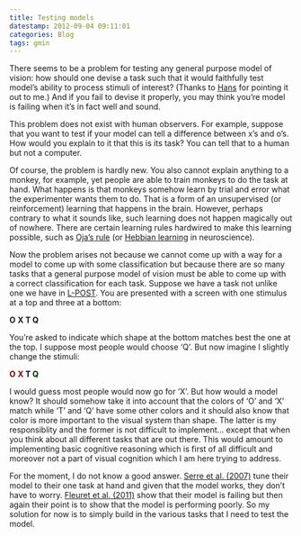 ```yaml
---
title: Testing models
datestamp: 2012-09-04 09:11:01
categories: Blog
tags: gmin
---
```


There seems to be a problem for testing any general purpose model of vision: how should one devise a task such that it would faithfully test model’s ability to process stimuli of interest? (Thanks to [Hans](http://ppw.kuleuven.be/lbp/lbpMembers/u0029058) for pointing it out to me.) And if you fail to devise it properly, you may think you’re model is failing when it’s in fact well and sound.

This problem does not exist with human observers. For example, suppose that you want to test if your model can tell a difference between x’s and o’s. How would you explain to it that this is its task? You can tell that to a human but not a computer.

Of course, the problem is hardly new. You also cannot explain anything to a monkey, for example, yet people are able to train monkeys to do the task at hand. What happens is that monkeys somehow learn by trial and error what the experimenter wants them to do. That is a form of an unsupervised (or reinforcement) learning that happens in the brain. However, perhaps contrary to what it sounds like, such learning does not happen magically out of nowhere. There are certain learning rules hardwired to make this learning possible, such as [Oja’s rule](http://en.wikipedia.org/wiki/Oja%27s_rule) (or [Hebbian learning](http://en.wikipedia.org/wiki/Hebbian_theory) in neuroscience).

Now the problem arises not because we cannot come up with a way for a model to come up with some classification but because there are so many tasks that a general purpose model of vision must be able to come up with a correct classification for each task. Suppose we have a task not unlike one we have in [L-POST](http://gestaltrevision.be/tests/lpost_consent.php). You are presented with a screen with one stimulus at a top and three at a bottom:

<span style="text-align:center; font-weight:bold;">O</span>
<span style="text-align:center; font-weight:bold;">X T Q</span>

You’re asked to indicate which shape at the bottom matches best the one at the top. I suppose most people would choose ‘Q’. But now imagine I slightly change the stimuli:

<span style="text-align:center; font-weight:bold; color: #800000;">O</span>
<span style="text-align:center; font-weight:bold;"><span style="color: #800000;">X</span> <span style="color: #000080;">T</span> <span style="color: #003300;">Q</span></span>

I would guess most people would now go for ‘X’. But how would a model know? It should somehow take it into account that the colors of ‘O’ and ‘X’ match while ‘T’ and ‘Q’ have some other colors and it should also know that color is more important to the visual system than shape. The latter is my responsiblity and the former is not difficult to implement… except that when you think about all different tasks that are out there. This would amount to implementing basic cognitive reasoning which is first of all difficult and moreover not a part of visual cognition which I am here trying to address.

For the moment, I do not know a good answer. [Serre et al. (2007)](http://dx.doi.org/10.1073/pnas.0700622104) tune their model to their one task at hand and given that the model works, they don’t have to worry. [Fleuret et al. (2011)](http://dx.doi.org/10.1073/pnas.1109168108) show that their model is failing but then again their point is to show that the model is performing poorly. So my solution for now is to simply build in the various tasks that I need to test the model.

